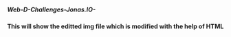 ##### Web-D-Challenges-Jonas.IO-
#### This will show the editted img file which is modified with the help of HTML
